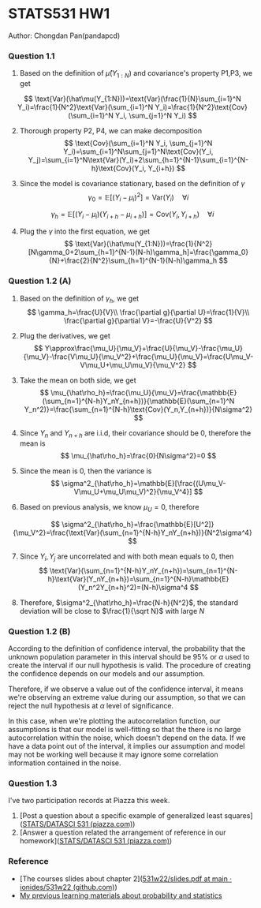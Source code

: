 # STATS531 HW1

Author: Chongdan Pan(pandapcd)

### Question 1.1

1. Based on the definition of $\hat\mu(Y_{1:N})$ and covariance's property P1,P3, we get

$$
\text{Var}(\hat\mu(Y_{1:N}))=\text{Var}(\frac{1}{N}\sum_{i=1}^N Y_i)=\frac{1}{N^2}\text{Var}(\sum_{i=1}^N Y_i)=\frac{1}{N^2}\text{Cov}(\sum_{i=1}^N Y_i, \sum_{j=1}^N Y_i)
$$

2. Thorough property P2, P4, we can make decomposition
   $$
   \text{Cov}(\sum_{i=1}^N Y_i, \sum_{j=1}^N Y_i)=\sum_{i=1}^N\sum_{j=1}^N\text{Cov}(Y_i, Y_j)=\sum_{i=1}^N\text{Var}(Y_i)+2\sum_{h=1}^{N-1}\sum_{i=1}^{N-h}\text{Cov}(Y_i, Y_{i+h})
   $$
   
3. Since the model is covariance stationary, based on the definition of $\gamma$
   $$
   \gamma_0=\mathbb{E}[(Y_i-\mu_i)^2]=\text{Var}(Y_i)\quad\forall i
   $$

$$
\gamma_h=\mathbb{E}[(Y_i-\mu_i)(Y_{i+h}-\mu_{i+h})]=\text{Cov}(Y_i, Y_{i+h})\quad\forall i
$$

4. Plug the $\gamma$ into the first equation, we get
   $$
   \text{Var}(\hat\mu(Y_{1:N}))=\frac{1}{N^2}[N\gamma_0+2\sum_{h=1}^{N-1}(N-h)\gamma_h]=\frac{\gamma_0}{N}+\frac{2}{N^2}\sum_{h=1}^{N-1}(N-h)\gamma_h
   $$

### Question 1.2 (A)

1. Based on the definition of $\gamma_h$, we get
   $$
   \gamma_h=\frac{U}{V}\\
   \frac{\partial g}{\partial U}=\frac{1}{V}\\
   \frac{\partial g}{\partial V}=-\frac{U}{V^2}
   $$

2. Plug the derivatives, we get
   $$
   Y\approx\frac{\mu_U}{\mu_V}+\frac{U}{\mu_V}-\frac{\mu_U}{\mu_V}-\frac{V\mu_U}{\mu_V^2}+\frac{\mu_U}{\mu_V}=\frac{U\mu_V-V\mu_U+\mu_U\mu_V}{\mu_V^2}
   $$

3. Take the mean on both side, we get
   $$
   \mu_{\hat\rho_h}=\frac{\mu_U}{\mu_V}=\frac{\mathbb{E}(\sum_{n=1}^{N-h}Y_nY_{n+h})}{\mathbb{E}(\sum_{n=1}^N Y_n^2)}=\frac{\sum_{n=1}^{N-h}\text{Cov}(Y_n,Y_{n+h})}{N\sigma^2}
   $$

4. Since $Y_n$ and $Y_{n+h}$ are i.i.d, their covariance should be 0, therefore the mean is
   $$
   \mu_{\hat\rho_h}=\frac{0}{N\sigma^2}=0
   $$

5. Since the mean is $0$, then the variance is 
   $$
   \sigma^2_{\hat\rho_h}=\mathbb{E}[\frac{(U\mu_V-V\mu_U+\mu_U\mu_V)^2}{\mu_V^4}]
   $$

6. Based on previous analysis, we know $\mu_U=0$, therefore

$$
\sigma^2_{\hat\rho_h}=\frac{\mathbb{E}[U^2]}{\mu_V^2}=\frac{\text{Var}(\sum_{n=1}^{N-h}Y_nY_{n+h})}{N^2\sigma^4}
$$

7. Since $Y_{i},Y_{j}$ are uncorrelated and with both mean equals to $0$, then
   $$
   \text{Var}(\sum_{n=1}^{N-h}Y_nY_{n+h})=\sum_{n=1}^{N-h}\text{Var}(Y_nY_{n+h})=\sum_{n=1}^{N-h}\mathbb{E}(Y_n^2Y_{n+h}^2)=(N-h)\sigma^4
   $$

8. Therefore, $\sigma^2_{\hat\rho_h}=\frac{N-h}{N^2}$, the standard deviation will be close to $\frac{1}{\sqrt N}$ with large $N$

### Question 1.2 (B)

According to the definition of confidence interval, the probability that the unknown population parameter in this interval should be 95% or $\alpha$ used to create the interval if our null hypothesis is valid. The procedure of creating the confidence depends on our models and our assumption.

Therefore, if we observe a value out of the confidence interval, it means we're observing an extreme value during our assumption, so that we can reject the null hypothesis at $\alpha$ level of significance. 

In this case, when we're plotting the autocorrelation function, our assumptions is that our model is well-fitting so that the there is no large autocorrelation within the noise, which doesn't depend on the data. If we have a data point out of the interval, it implies our assumption and model may not be working well because it may ignore some correlation information contained in the noise.

### Question 1.3

I've two participation records at Piazza this week.

1. [Post a question about a specific example of generalized least squares]([STATS/DATASCI 531 (piazza.com)](https://piazza.com/class/kxjb75njby03j5?cid=17))
2. [Answer a question related the arrangement of reference in our homework]([STATS/DATASCI 531 (piazza.com)](https://piazza.com/class/kxjb75njby03j5?cid=23))

### Reference

- [The courses slides about chapter 2]([531w22/slides.pdf at main · ionides/531w22 (github.com)](https://github.com/ionides/531w22/blob/main/02/slides.pdf))
- [My previous learning materials about probability and statistics](https://github.com/PANDApcd/SJTU-Calculus/blob/master/VE401ProbStat/ve401_main.pdf)